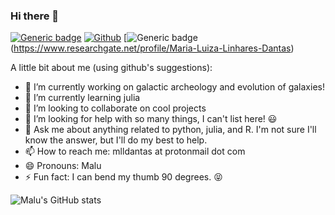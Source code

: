 ### Hi there 👋

[![Generic badge](https://img.shields.io/badge/Personal-website-black.svg)](https://www.mlldantas.com/)
[![Github](https://img.shields.io/badge/-Github-000?style=flat&logo=Github&logoColor=white)](https://github.com/mlldantas)
[![Generic badge](https://img.shields.io/badge/ResearchGate-profile-black])(https://www.researchgate.net/profile/Maria-Luiza-Linhares-Dantas)

A little bit about me (using github's suggestions):

- 🔭 I’m currently working on galactic archeology and evolution of galaxies!
- 🌱 I’m currently learning julia
- 👯 I’m looking to collaborate on cool projects
- 🤔 I’m looking for help with so many things, I can't list here! 😃
- 💬 Ask me about anything related to python, julia, and R. I'm not sure I'll know the answer, but I'll do my best to help. 
- 📫 How to reach me: mlldantas at protonmail dot com
- 😄 Pronouns: Malu
- ⚡ Fun fact: I can bend my thumb 90 degrees. :stuck_out_tongue_closed_eyes: 

![Malu's GitHub stats](https://github-readme-stats.vercel.app/api?username=mlldantas&count_private=true)
